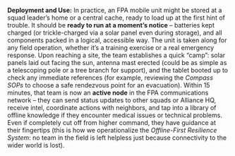 **Deployment and Use:** In practice, an FPA mobile unit might be stored at a squad leader’s home or a central cache, ready to load up at the first hint of trouble. It should be **ready to run at a moment’s notice** – batteries kept charged (or trickle-charged via a solar panel even during storage), and all components packed in a logical, accessible way. The unit is taken along for any field operation, whether it’s a training exercise or a real emergency response. Upon reaching a site, the team establishes a quick “camp”: solar panels laid out facing the sun, antenna mast erected (could be as simple as a telescoping pole or a tree branch for support), and the tablet booted up to check any immediate references (for example, reviewing the _Compass SOPs_ to choose a safe rendezvous point for an evacuation). Within 15 minutes, that team is now an **active node** in the FPA communications network – they can send status updates to other squads or Alliance HQ, receive intel, coordinate actions with neighbors, and tap into a library of offline knowledge if they encounter medical issues or technical problems. Even if completely cut off from higher command, they have guidance at their fingertips (this is how we operationalize the _Offline-First Resilience System_: no team in the field is left helpless just because connectivity to the wider world is lost).